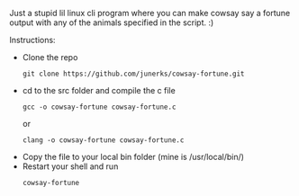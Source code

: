 Just a stupid lil linux cli program where you can make cowsay say a fortune output with any of the animals specified in the script.
:)

Instructions:

- Clone the repo
  ```
  git clone https://github.com/junerks/cowsay-fortune.git
  ```
- cd to the src folder and compile the c file
  ```
  gcc -o cowsay-fortune cowsay-fortune.c
  ```
  or
  ```
  clang -o cowsay-fortune cowsay-fortune.c
  ```
- Copy the file to your local bin folder (mine is /usr/local/bin/)
- Restart your shell and run
  ```
  cowsay-fortune
  ```
